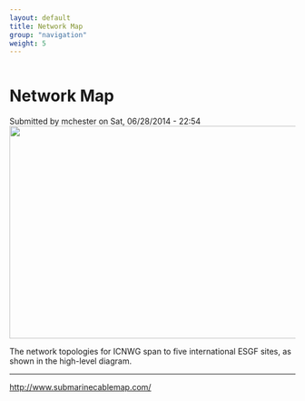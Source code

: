 ```yaml
---
layout: default
title: Network Map
group: "navigation"
weight: 5
---
```


<div id="content" class="column">
    <div class="section">
        <a id="main-content"></a>
        <h1 class="title" id="page-title">
            Network Map        
        </h1>
        <div class="region region-content">
            <div id="block-system-main" class="block block-system">
                <div class="content">
                    <div id="node-26" class="node node-article node-full clearfix" about="/content/network-map" typeof="sioc:Item foaf:Document">
                        <span property="dc:title" content="Network Map" class="rdf-meta element-hidden"></span><span property="sioc:num_replies" content="1" datatype="xsd:integer" class="rdf-meta element-hidden"></span>
                        <div class="meta submitted">
                            <span property="dc:date dc:created" content="2014-06-28T22:54:53-07:00" datatype="xsd:dateTime" rel="sioc:has_creator">Submitted by <span class="username" xml:lang="" about="/users/mchester" typeof="sioc:UserAccount" property="foaf:name" datatype="">mchester</span> on Sat, 06/28/2014 - 22:54</span>    
                        </div>
                        <div class="content clearfix">
                            <div class="field field-name-field-image field-type-image field-label-hidden">
                                <div class="field-items">
                                    <div class="field-item even" rel="og:image rdfs:seeAlso" resource="{{site.baseurl}}/Climate-ICNWG-final-03162015.png"><a href="{{site.baseurl}}/Climate-ICNWG-final-03162015.png"><img typeof="foaf:Image" src="{{site.baseurl}}/Climate-ICNWG-final-03162015.png" alt="" height="374" width="650"></a></div>
                                </div>
                            </div>
                            <div class="field field-name-body field-type-text-with-summary field-label-hidden">
                                <div class="field-items">
                                    <div class="field-item even" property="content:encoded">
                                        <p>The network topologies for ICNWG span to five international ESGF sites, as shown in the high-level diagram.</p>
                                        <hr>
                                        <p><a href="http://www.submarinecablemap.com/">http://www.submarinecablemap.com/</a></p>
                                    </div>
                                </div>
                            </div>
                        </div>
                    </div>
                </div>
            </div>
        </div>
    </div>
</div>
